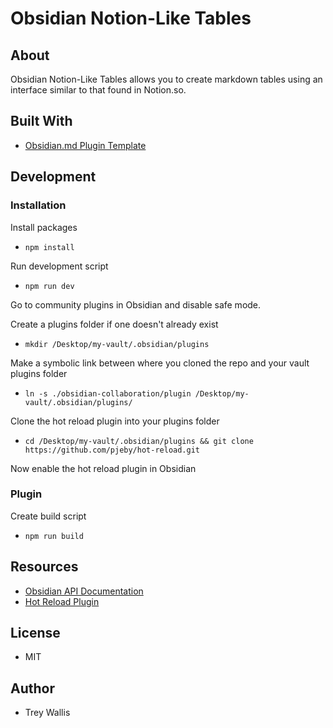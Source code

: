 # Obsidian Notion-Like Tables

## About

Obsidian Notion-Like Tables allows you to create markdown tables using an interface similar to that found in Notion.so.

## Built With

-   [Obsidian.md Plugin Template](https://github.com/obsidianmd/obsidian-sample-plugin)

## Development

### Installation

Install packages

-   `npm install`

Run development script

-   `npm run dev`

Go to community plugins in Obsidian and disable safe mode.

Create a plugins folder if one doesn't already exist

-   `mkdir /Desktop/my-vault/.obsidian/plugins`

Make a symbolic link between where you cloned the repo and your vault plugins folder

-   `ln -s ./obsidian-collaboration/plugin /Desktop/my-vault/.obsidian/plugins/`

Clone the hot reload plugin into your plugins folder

-   `cd /Desktop/my-vault/.obsidian/plugins && git clone https://github.com/pjeby/hot-reload.git`

Now enable the hot reload plugin in Obsidian

### Plugin

Create build script

-   `npm run build`

## Resources

-   [Obsidian API Documentation](https://github.com/obsidianmd/obsidian-api)
-   [Hot Reload Plugin](https://github.com/pjeby/hot-reload)

## License

-   MIT

## Author

-   Trey Wallis
